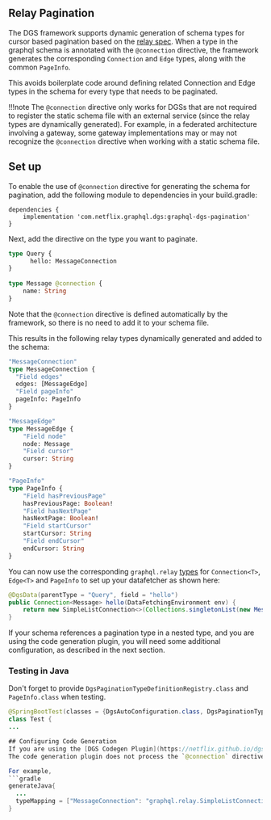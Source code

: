 ## Relay Pagination
The DGS framework supports dynamic generation of schema types for cursor based pagination based on the [relay spec](https://relay.dev/graphql/connections.htm).
When a type in the graphql schema is annotated with the `@connection` directive, the framework generates the corresponding `Connection` and `Edge` types, along with the common `PageInfo`.

This avoids boilerplate code around defining related Connection and Edge types in the schema for every type that needs to be paginated. 

!!!note
    The `@connection` directive only works for DGSs that are not required to register the static schema file with an external service (since the relay types are dynamically generated).
    For example, in a federated architecture involving a gateway, some gateway implementations may or may not recognize the `@connection` directive when working with a static schema file.


## Set up 
To enable the use of `@connection` directive for generating the schema for pagination, add the following module to dependencies in your build.gradle:

```
dependencies {
    implementation 'com.netflix.graphql.dgs:graphql-dgs-pagination'
}
```

Next, add the directive on the type you want to paginate.

```graphql
type Query {
      hello: MessageConnection
}
            
type Message @connection {
    name: String
}
```

Note that the `@connection` directive is defined automatically by the framework, so there is no need to add it to your schema file.

This results in the following relay types dynamically generated and added to the schema:

```graphql
"MessageConnection"
type MessageConnection {
  "Field edges"
  edges: [MessageEdge]
  "Field pageInfo"
  pageInfo: PageInfo
}

"MessageEdge"
type MessageEdge {
    "Field node"
    node: Message
    "Field cursor"
    cursor: String
}

"PageInfo"
type PageInfo {
    "Field hasPreviousPage"
    hasPreviousPage: Boolean!
    "Field hasNextPage"
    hasNextPage: Boolean!
    "Field startCursor"
    startCursor: String
    "Field endCursor"
    endCursor: String
}
```


You can now use the corresponding `graphql.relay` [types](https://www.javadoc.io/doc/com.graphql-java/graphql-java/16.2/graphql/relay/package-summary.html) for `Connection<T>`, `Edge<T>` and `PageInfo` to set up your datafetcher as shown here:

```java
@DgsData(parentType = "Query", field = "hello")
public Connection<Message> hello(DataFetchingEnvironment env) {
    return new SimpleListConnection<>(Collections.singletonList(new Message("This is a generated connection"))).get(env);
}
```

If your schema references a pagination type in a nested type, and you are using the code generation plugin, you will need some additional configuration, as described in the next section.

### Testing in Java
Don't forget to provide `DgsPaginationTypeDefinitionRegistry.class` and `PageInfo.class` when testing.

```java
@SpringBootTest(classes = {DgsAutoConfiguration.class, DgsPaginationTypeDefinitionRegistry.class, PageInfo.class})
class Test {
...

## Configuring Code Generation 
If you are using the [DGS Codegen Plugin](https://netflix.github.io/dgs/generating-code-from-schema/) for generating your data model, you will need to also add a type mapping for the relay types.
The code generation plugin does not process the `@connection` directive and therefore needs to be configured so the generated classes can refer to the mapped type.

For example,
```gradle
generateJava{
  ...
  typeMapping = ["MessageConnection": "graphql.relay.SimpleListConnection<Message>"]
}
```
